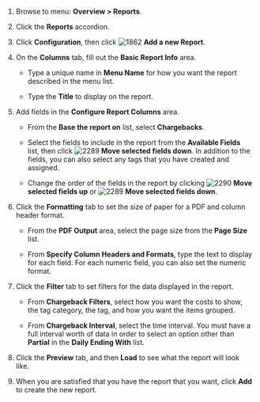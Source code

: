 1.  Browse to menu: **Overview > Reports**.

2.  Click the **Reports** accordion.

3.  Click **Configuration**, then click ![1862](../images/1862.png) **Add a new Report**.

4.  On the **Columns** tab, fill out the **Basic Report Info** area.

      - Type a unique name in **Menu Name** for how you want the report described in the menu list.

      - Type the **Title** to display on the report.

5.  Add fields in the **Configure Report Columns** area.

      - From the **Base the report on** list, select **Chargebacks**.

      - Select the fields to include in the report from the **Available Fields** list, then click
        ![2289](../images/2289.png) **Move selected fields down**. In addition to the fields, you
        can also select any tags that you have created and assigned.

      - Change the order of the fields in the report by clicking
        ![2290](../images/2290.png) **Move selected fields up** or
        ![2289](../images/2289.png) **Move selected fields down**.

6.  Click the **Formatting** tab to set the size of paper for a PDF and column header format.

      - From the **PDF Output** area, select the page size from the **Page Size** list.

      - From **Specify Column Headers and Formats**, type the text to display for each field. For
        each numeric field, you can also set the numeric format.

7.  Click the **Filter** tab to set filters for the data displayed in the report.

      - From **Chargeback Filters**, select how you want the costs to show, the tag category, the
        tag, and how you want the items grouped.

      - From **Chargeback Interval**, select the time interval. You must have a full interval worth
        of data in order to select an option other than **Partial** in the **Daily Ending With**
        list.

8.  Click the **Preview** tab, and then **Load** to see what the report will look like.

9.  When you are satisfied that you have the report that you want, click **Add** to create the new
      report.

